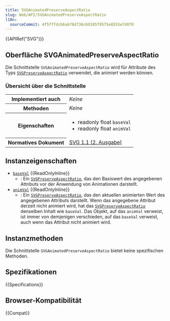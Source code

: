 ```yaml
---
title: SVGAnimatedPreserveAspectRatio
slug: Web/API/SVGAnimatedPreserveAspectRatio
l10n:
  sourceCommit: 4f5fffdcb6ab78d736c69185f9575e8553e7d070
---
```


{{APIRef("SVG")}}

## Oberfläche SVGAnimatedPreserveAspectRatio

Die Schnittstelle `SVGAnimatedPreserveAspectRatio` wird für Attribute des Typs [`SVGPreserveAspectRatio`](/de/docs/Web/API/SVGPreserveAspectRatio) verwendet, die animiert werden können.

### Übersicht über die Schnittstelle

<table class="standard-table">
  <tbody>
    <tr>
      <th scope="row">Implementiert auch</th>
      <td><em>Keine</em></td>
    </tr>
    <tr>
      <th scope="row">Methoden</th>
      <td><em>Keine</em></td>
    </tr>
    <tr>
      <th scope="row">Eigenschaften</th>
      <td>
        <ul>
          <li>readonly float <code>baseVal</code></li>
          <li>readonly float <code>animVal</code></li>
        </ul>
      </td>
    </tr>
    <tr>
      <th scope="row">Normatives Dokument</th>
      <td>
        <a
          href="https://www.w3.org/TR/SVG11/coords.html#InterfaceSVGAnimatedPreserveAspectRatio"
          >SVG 1.1 (2. Ausgabe)</a
        >
      </td>
    </tr>
  </tbody>
</table>

## Instanzeigenschaften

- [`baseVal`](/de/docs/Web/API/SVGAnimatedPreserveAspectRatio/baseVal) {{ReadOnlyInline}}
  - : Ein [`SVGPreserveAspectRatio`](/de/docs/Web/API/SVGPreserveAspectRatio), das den Basiswert des angegebenen Attributs vor der Anwendung von Animationen darstellt.
- [`animVal`](/de/docs/Web/API/SVGAnimatedPreserveAspectRatio/animVal) {{ReadOnlyInline}}
  - : Ein [`SVGPreserveAspectRatio`](/de/docs/Web/API/SVGPreserveAspectRatio), das den aktuellen animierten Wert des angegebenen Attributs darstellt. Wenn das angegebene Attribut derzeit nicht animiert wird, hat das [`SVGPreserveAspectRatio`](/de/docs/Web/API/SVGPreserveAspectRatio) denselben Inhalt wie `baseVal`. Das Objekt, auf das `animVal` verweist, ist immer von demjenigen verschieden, auf das `baseVal` verweist, auch wenn das Attribut nicht animiert wird.

## Instanzmethoden

Die Schnittstelle `SVGAnimatedPreserveAspectRatio` bietet keine spezifischen Methoden.

## Spezifikationen

{{Specifications}}

## Browser-Kompatibilität

{{Compat}}
